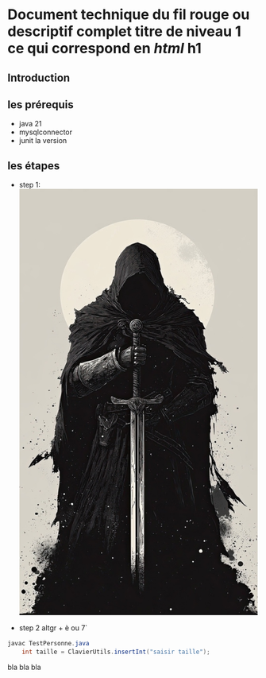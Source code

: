 # Document technique du **fil rouge** ou descriptif complet titre de niveau 1 ce qui correspond en ***html*** h1



## Introduction


## les prérequis
* java 21
* mysqlconnector
* junit la version

## les étapes

* step 1:
![alt text](assasin.jpg)

* step 2 altgr + è ou 7`
```java
javac TestPersonne.java
    int taille = ClavierUtils.insertInt("saisir taille");
```
bla bla bla